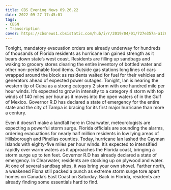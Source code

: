 ```yaml
---
title: CBS Evening News 09.26.22
date: 2022-09-27 17:45:01
tags:
- CBSN
- Transcription
cover: https://cbsnews1.cbsistatic.com/hub/i/r/2019/04/01/727e357a-a126-4138-a2c5-4d3222669d57/thumbnail/640x360/3ff2761028dc5c65cc4f07acd54bcd5c/cbsn2-logo-1920x1080.jpg
---
```

Tonight, mandatory evacuation orders are already underway for hundreds of thousands of Florida residents as hurricane Ian gained strength as it bears down state’s west coast. Residents are filling up sandbags and waking to grocery stores clearing the entire inventory of bottled water and other non-perishable food items. Outside gas stations long lines of cars wrapped around the block as residents waited for fuel for their vehicles and generators ahead of expected power outages. Tonight, Ian is nearing the western tip of Cuba as a strong category 2 storm with one hundred mile per hour winds. It’s expected to grow in intensity to a category 4 storm with top winds of 140 miles per hour as it moves into the open waters of in the Gulf of Mexico. Governor R.D has declared a state of emergency for the entire state and the city of Tampa is bracing for its first major hurricane than more a century. 

Even it doesn’t make a landfall here in Clearwater, meteorologists are expecting a powerful storm surge. Florida officials are sounding the alarms, ordering evacuations for nearly half million residents in low lying areas of Hillsborough and Pinellas counties. Today, hurricane Ian lashed the Cayman Islands with eighty-five miles per hour winds. It’s expected to intensified rapidly over warm waters as it approaches the Florida coast, bringing a storm surge up to ten feet. Governor R.D has already declared a state of emergency. In Clearwater, residents are stocking up on plywood and water. At one of several sandbag sites, it was bring your own shovel. Farther north, a weakened Fiona still packed a punch as extreme storm surge tore apart homes on Canada’s East Coast on Saturday. Back in Florida, residents are already finding some essentials hard to find. 
